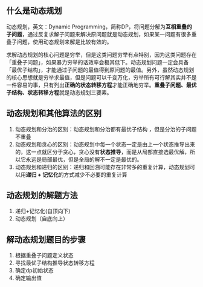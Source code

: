 ## 什么是动态规划
动态规划，英文：Dynamic Programming，简称DP，将问题分解为**互相重叠的子问题**，通过反复求解子问题来解决原问题就是动态规划，如果某一问题有很多重叠子问题，使用动态规划来解是比较有效的。

求解动态规划的核心问题是穷举，但是这类问题穷举有点特别，因为这类问题存在「重叠子问题」，如果暴力穷举的话效率会极其低下。动态规划问题一定会具备「最优子结构」，才能通过子问题的最值得到原问题的最值。另外，虽然动态规划的核心思想就是穷举求最值，但是问题可以千变万化，穷举所有可行解其实并不是一件容易的事，只有列出**正确的状态转移方程**才能正确地穷举。**重叠子问题、最优子结构、状态转移方程**就是动态规划三要素。

## 动态规划和其他算法的区别
1. 动态规划和分治的区别：动态规划和分治都有最优子结构 ，但是分治的子问题不重叠
2. 动态规划和贪心的区别：动态规划中每一个状态一定是由上一个状态推导出来的，这一点就区分于贪心，贪心没有**状态推导**，而是从局部直接选最优解，所以它永远是局部最优，但是全局的解不一定是最优的。
3. 动态规划和递归的区别：递归和回溯可能存在非常多的重复计算，动态规划可以用**递归 + 记忆化**的方式减少不必要的重复计算

## 动态规划的解题方法
1. 递归+记忆化(自顶向下)
2. 动态规划（自底向上）

## 解动态规划题目的步骤
1. 根据重叠子问题定义状态
2. 寻找最优子结构推导状态转移方程
3. 确定dp初始状态
4. 确定输出值